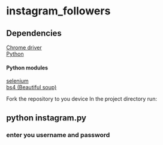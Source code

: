 # instagram_followers

## Dependencies
<a href="https://chromedriver.chromium.org/downloads">Chrome driver</a><br>
<a href="https://www.python.org/downloads/">Python</a>
#### Python modules
<a href="https://pypi.org/project/selenium/">selenium</a><br>
<a href="https://pypi.org/project/beautifulsoup4/">bs4 (Beautiful soup)</a>

Fork the repository to you device
In the project directory run:
## python instagram.py

### enter you username and password
